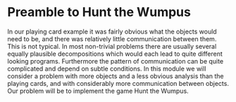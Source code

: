 # Preamble to Hunt the Wumpus

In our playing card example it was fairly obvious what the objects would
need to be, and there was relatively little communication between them.
This is not typical. In most non-trivial problems there are usually
several equally plausible decompositions which would each lead to quite
different looking programs. Furthermore the pattern of communication can
be quite complicated and depend on subtle conditions. In this module we
will consider a problem with more objects and a less obvious analysis
than the playing cards, and with considerably more communication between
objects. Our problem will be to implement the game Hunt the Wumpus.

